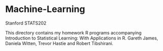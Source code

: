 # Machine-Learning
Stanford STATS202

This directory contains my homework R programs accompanying Introduction to Statistical Learning: With Applications in R. Gareth James, Daniela Witten, Trevor Hastie and Robert Tibshirani.
